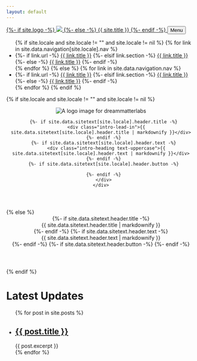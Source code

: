 ```yaml
---
layout: default
---
```

  <!-- Navigation -->
  <nav class="navbar navbar-expand-lg navbar-dark fixed-top" id="mainNav">
    <div class="container">
	  <a class="navbar-brand js-scroll-trigger" href="#page-top">
          {%- if site.logo -%}
            <img height="{{ site.logo.height | default: 52 }}" src="{{ site.logo.path }}"/>
          {%- else -%}
            {{ site.title }}
          {%- endif -%}
      </a>
      <button class="navbar-toggler navbar-toggler-right" type="button" data-toggle="collapse" data-target="#navbarResponsive" aria-controls="navbarResponsive" aria-expanded="false" aria-label="Toggle navigation">
        Menu
        <i class="fas fa-bars"></i>
      </button>
      <div class="collapse navbar-collapse" id="navbarResponsive">
        <ul class="navbar-nav text-uppercase ml-auto">
        {% if site.locale and site.locale != "" and site.locale != nil %}
        {% for link in site.data.navigation[site.locale].nav %}
          <li class="nav-item">
            {%- if link.url -%}
              <a class="nav-link js-scroll-trigger" href="{{ link.url }}">{{ link.title }}</a>
            {%- elsif link.section -%}
              <a class="nav-link js-scroll-trigger" href="#{{ link.section }}">{{ link.title }}</a>
            {%- else -%}
              <a class="nav-link js-scroll-trigger" href="#">{{ link.title }}</a>
            {%- endif -%}
          </li>
        {% endfor %}
        {% else %}
        {% for link in site.data.navigation.nav %}
        <li class="nav-item">
          {%- if link.url -%}
            <a class="nav-link js-scroll-trigger" href="{{ link.url }}">{{ link.title }}</a>
          {%- elsif link.section -%}
            <a class="nav-link js-scroll-trigger" href="#{{ link.section }}">{{ link.title }}</a>
          {%- else -%}
            <a class="nav-link js-scroll-trigger" href="#">{{ link.title }}</a>
          {%- endif -%}
        </li>
        {% endfor %}
        {% endif %}
        </ul>
      </div>
    </div>
  </nav>
  <!-- End Navigation -->
  
  <!-- Header -->
  {% if site.locale and site.locale != "" and site.locale != nil %}
  <header class="masthead">
    <div class="container">
      <div class="intro-text">
	  
<div class="header-bg">
    <div class="move-down center-image">
      <img src="/DreamMatterLabs.github.io/assets/img/dreammatterlabs-logo.png" alt="A logo image for dreammatterlabs"> 
	  </div>
</div>

	  {%- if site.data.sitetext[site.locale].header.title -%}
        <div class="intro-lead-in">{{ site.data.sitetext[site.locale].header.title | markdownify }}</div>
	  {%- endif -%}
	  {%- if site.data.sitetext[site.locale].header.text -%}
        <div class="intro-heading text-uppercase">{{ site.data.sitetext[site.locale].header.text | markdownify }}</div>
	  {%- endif -%}
	  {%- if site.data.sitetext[site.locale].header.button -%}
   <!--Remove button      <a class="btn btn-primary btn-xl text-uppercase js-scroll-trigger" href="{{ site.data.sitetext[site.locale].header.buttonlink }}">{{ site.data.sitetext[site.locale].header.button }}</a> -->
	  {%- endif -%}
      </div>
    </div>
  </header>
  {% else %}
  <header class="masthead">
    <div class="container">
      <div class="intro-text">
	  {%- if site.data.sitetext.header.title -%}
        <div class="intro-lead-in">{{ site.data.sitetext.header.title | markdownify }}</div>
	  {%- endif -%}
	  {%- if site.data.sitetext.header.text -%}
        <div class="intro-heading text-uppercase">{{ site.data.sitetext.header.text | markdownify }}</div>
	  {%- endif -%}
	  {%- if site.data.sitetext.header.button -%}
   <!--Remove button <a class="btn btn-primary btn-xl text-uppercase js-scroll-trigger" href="{{ site.data.sitetext.header.buttonlink }}">{{ site.data.sitetext.header.button }}</a> -->
	  {%- endif -%}
      </div>
    </div>
  </header>
  {% endif %}
  <!-- End Header -->

<h1>Latest Updates</h1>

<ul>
  {% for post in site.posts %}
    <li>
      <h2><a href="{{ post.url }}">{{ post.title }}</a></h2>
      {{ post.excerpt }}
    </li>
  {% endfor %}
</ul>